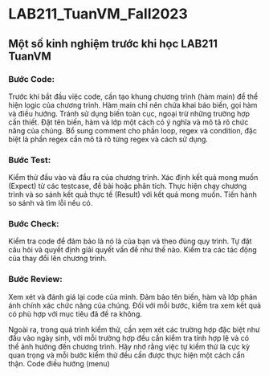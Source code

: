 # LAB211_TuanVM_Fall2023
## Một số kinh nghiệm trước khi học LAB211 TuanVM

### Bước Code:

Trước khi bắt đầu việc code, cần tạo khung chương trình (hàm main) để thể hiện logic của chương trình.
Hàm main chỉ nên chứa khai báo biến, gọi hàm và điều hướng.
Tránh sử dụng biến toàn cục, ngoại trừ những trường hợp cần thiết.
Đặt tên biến, hàm và lớp một cách có ý nghĩa và mô tả rõ chức năng của chúng.
Bổ sung comment cho phần loop, regex và condition, đặc biệt là phần regex cần mô tả rõ từng regex và cách sử dụng.

### Bước Test:

Kiểm thử đầu vào và đầu ra của chương trình.
Xác định kết quả mong muốn (Expect) từ các testcase, đề bài hoặc phân tích.
Thực hiện chạy chương trình và so sánh kết quả thực tế (Result) với kết quả mong muốn.
Tiến hành so sánh và tìm lỗi nếu có.

### Bước Check:

Kiểm tra code để đảm bảo là nó là của bạn và theo đúng quy trình.
Tự đặt câu hỏi và quyết định giải quyết vấn đề như thế nào.
Kiểm tra các tác động của thay đổi lên chương trình.

### Bước Review:

Xem xét và đánh giá lại code của mình.
Đảm bảo tên biến, hàm và lớp phản ánh chính xác chức năng của chúng.
Đối với mỗi bước, kiểm tra xem kết quả có phù hợp với mục tiêu đã đề ra không.

Ngoài ra, trong quá trình kiểm thử, cần xem xét các trường hợp đặc biệt như đầu vào ngày sinh, với mỗi trường hợp đều cần kiểm tra tính hợp lệ và có thể ảnh hưởng đến chương trình. Hãy nhớ rằng việc tự kiểm thử là cực kỳ quan trọng và mỗi bước kiểm thử đều cần được thực hiện một cách cẩn thận.
Code điều hướng (menu)
